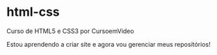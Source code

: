 # html-css

Curso de HTML5 e CSS3 por CursoemVideo

Estou aprendendo a criar site e agora vou gerenciar meus repositórios!
